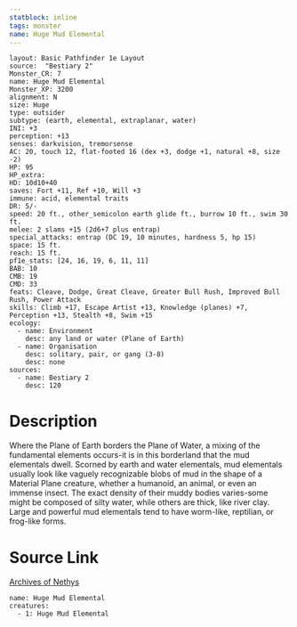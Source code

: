 ```yaml
---
statblock: inline
tags: monster
name: Huge Mud Elemental
---
```

```statblock
layout: Basic Pathfinder 1e Layout
source:  "Bestiary 2"
Monster_CR: 7
name: Huge Mud Elemental
Monster_XP: 3200
alignment: N
size: Huge
type: outsider
subtype: (earth, elemental, extraplanar, water)
INI: +3
perception: +13
senses: darkvision, tremorsense
AC: 20, touch 12, flat-footed 16 (dex +3, dodge +1, natural +8, size -2)
HP: 95
HP_extra: 
HD: 10d10+40
saves: Fort +11, Ref +10, Will +3
immune: acid, elemental traits
DR: 5/-
speed: 20 ft., other_semicolon earth glide ft., burrow 10 ft., swim 30 ft.
melee: 2 slams +15 (2d6+7 plus entrap)
special_attacks: entrap (DC 19, 10 minutes, hardness 5, hp 15)
space: 15 ft.
reach: 15 ft.
pf1e_stats: [24, 16, 19, 6, 11, 11]
BAB: 10
CMB: 19
CMD: 33
feats: Cleave, Dodge, Great Cleave, Greater Bull Rush, Improved Bull Rush, Power Attack
skills: Climb +17, Escape Artist +13, Knowledge (planes) +7, Perception +13, Stealth +8, Swim +15
ecology:
  - name: Environment
    desc: any land or water (Plane of Earth)
  - name: Organisation
    desc: solitary, pair, or gang (3-8)
    desc: none
sources:
  - name: Bestiary 2
    desc: 120
```
# Description
Where the Plane of Earth borders the Plane of Water, a mixing of the fundamental elements occurs-it is in this borderland that the mud elementals dwell. Scorned by earth and water elementals, mud elementals usually look like vaguely recognizable blobs of mud in the shape of a Material Plane creature, whether a humanoid, an animal, or even an immense insect. The exact density of their muddy bodies varies-some might be composed of silty water, while others are thick, like river clay. Large and powerful mud elementals tend to have worm-like, reptilian, or frog-like forms.
# Source Link
[Archives of Nethys](https://aonprd.com/MonsterDisplay.aspx?ItemName=Huge%20Mud%20Elemental)
```encounter-table
name: Huge Mud Elemental
creatures:
  - 1: Huge Mud Elemental
```
